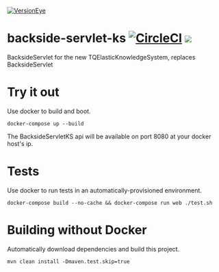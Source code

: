 [![VersionEye](https://www.versioneye.com/user/projects/589912711e07ae0046f590d2/badge.svg?style=flat-square)](https://www.versioneye.com/user/projects/589912711e07ae0046f590d2/)
# backside-servlet-ks [![CircleCI](https://circleci.com/gh/wenzowski/backside-servlet-ks/tree/master.svg?style=svg)](https://circleci.com/gh/wenzowski/backside-servlet-ks/tree/master) [![](https://imagelayers.io/badge/wenzowski/backside-servlet-ks:0.6.1.svg)](https://imagelayers.io/?images=wenzowski/backside-servlet-ks:0.6.1 'Get your own badge on imagelayers.io')
BacksideServlet for the new TQElasticKnowledgeSystem, replaces BacksideServlet

# Try it out
Use docker to build and boot.

```
docker-compose up --build
```

The BacksideServletKS api will be available on port 8080 at your docker host's ip.

# Tests
Use docker to run tests in an automatically-provisioned environment.

```
docker-compose build --no-cache && docker-compose run web ./test.sh
```

# Building without Docker
Automatically download dependencies and build this project.
```
mvn clean install -Dmaven.test.skip=true
```
